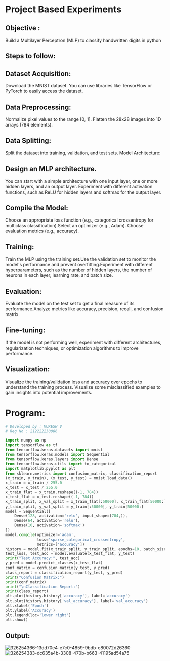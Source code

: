 # Project Based Experiments
## Objective :
 Build a Multilayer Perceptron (MLP) to classify handwritten digits in python
## Steps to follow:
## Dataset Acquisition:
Download the MNIST dataset. You can use libraries like TensorFlow or PyTorch to easily access the dataset.
## Data Preprocessing:
Normalize pixel values to the range [0, 1].
Flatten the 28x28 images into 1D arrays (784 elements).
## Data Splitting:

Split the dataset into training, validation, and test sets.
Model Architecture:
## Design an MLP architecture. 
You can start with a simple architecture with one input layer, one or more hidden layers, and an output layer.
Experiment with different activation functions, such as ReLU for hidden layers and softmax for the output layer.
## Compile the Model:
Choose an appropriate loss function (e.g., categorical crossentropy for multiclass classification).Select an optimizer (e.g., Adam).
Choose evaluation metrics (e.g., accuracy).
## Training:
Train the MLP using the training set.Use the validation set to monitor the model's performance and prevent overfitting.Experiment with different hyperparameters, such as the number of hidden layers, the number of neurons in each layer, learning rate, and batch size.
## Evaluation:

Evaluate the model on the test set to get a final measure of its performance.Analyze metrics like accuracy, precision, recall, and confusion matrix.
## Fine-tuning:
If the model is not performing well, experiment with different architectures, regularization techniques, or optimization algorithms to improve performance.
## Visualization:
Visualize the training/validation loss and accuracy over epochs to understand the training process. Visualize some misclassified examples to gain insights into potential improvements.

# Program:
```Python
# Developed by : MUKESH V
# Reg No : 212222230086

import numpy as np
import tensorflow as tf
from tensorflow.keras.datasets import mnist
from tensorflow.keras.models import Sequential
from tensorflow.keras.layers import Dense
from tensorflow.keras.utils import to_categorical
import matplotlib.pyplot as plt
from sklearn.metrics import confusion_matrix, classification_report
(x_train, y_train), (x_test, y_test) = mnist.load_data()
x_train = x_train / 255.0
x_test = x_test / 255.0
x_train_flat = x_train.reshape((-1, 784))
x_test_flat = x_test.reshape((-1, 784))
x_train_split, x_val_split = x_train_flat[:50000], x_train_flat[50000:]
y_train_split, y_val_split = y_train[:50000], y_train[50000:]
model = Sequential([
    Dense(128, activation='relu', input_shape=(784,)),
    Dense(64, activation='relu'),
    Dense(10, activation='softmax')
])
model.compile(optimizer='adam',
              loss='sparse_categorical_crossentropy',
              metrics=['accuracy'])
history = model.fit(x_train_split, y_train_split, epochs=10, batch_size=64, validation_data=(x_val_split, y_val_split))
test_loss, test_acc = model.evaluate(x_test_flat, y_test)
print("Test Accuracy:", test_acc)
y_pred = model.predict_classes(x_test_flat)
conf_matrix = confusion_matrix(y_test, y_pred)
class_report = classification_report(y_test, y_pred)
print("Confusion Matrix:")
print(conf_matrix)
print("\nClassification Report:")
print(class_report)
plt.plot(history.history['accuracy'], label='accuracy')
plt.plot(history.history['val_accuracy'], label='val_accuracy')
plt.xlabel('Epoch')
plt.ylabel('Accuracy')
plt.legend(loc='lower right')
plt.show()
```

## Output:
![326254366-13dd70e4-e7c0-4859-9bdb-e80072d26360](https://github.com/ROHITJAIND/NN-Project-Based-Experiment/assets/118707073/76ec56e5-0253-4c52-aa2a-cc5522abe87e)
![326254383-dc635a4b-3308-470b-b663-41195ad54a75](https://github.com/ROHITJAIND/NN-Project-Based-Experiment/assets/118707073/a70306f1-0436-4e61-84d4-ac04081141fd)

